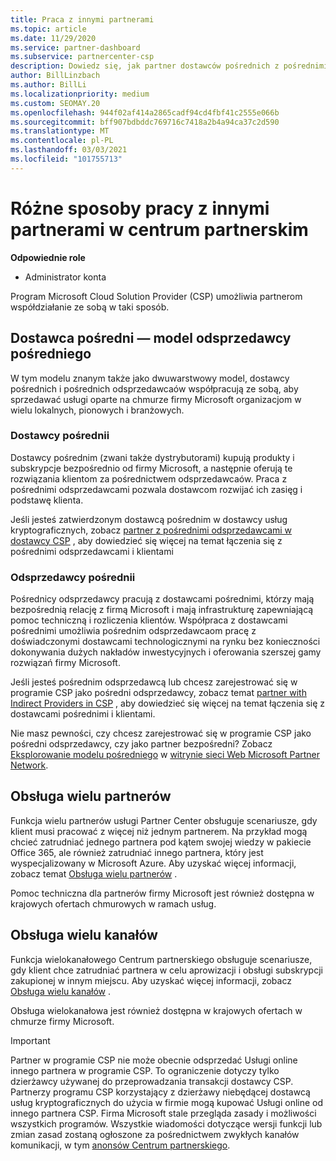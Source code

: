 ```yaml
---
title: Praca z innymi partnerami
ms.topic: article
ms.date: 11/29/2020
ms.service: partner-dashboard
ms.subservice: partnercenter-csp
description: Dowiedz się, jak partner dostawców pośrednich z pośrednimi odsprzedawcami w programie Cloud Solution Provider (CSP) i określ, która rola jest dla Ciebie odpowiednia.
author: BillLinzbach
ms.author: BillLi
ms.localizationpriority: medium
ms.custom: SEOMAY.20
ms.openlocfilehash: 944f02af414a2865cadf94cd4fbf41c2555e066b
ms.sourcegitcommit: bff907bdbddc769716c7418a2b4a94ca37c2d590
ms.translationtype: MT
ms.contentlocale: pl-PL
ms.lasthandoff: 03/03/2021
ms.locfileid: "101755713"
---
```

# <a name="different-ways-you-can-work-with-other-partners-in-partner-center"></a>Różne sposoby pracy z innymi partnerami w centrum partnerskim

**Odpowiednie role**

- Administrator konta

Program Microsoft Cloud Solution Provider (CSP) umożliwia partnerom współdziałanie ze sobą w taki sposób.

## <a name="indirect-provider-indirect-reseller-model"></a>Dostawca pośredni — model odsprzedawcy pośredniego

W tym modelu znanym także jako dwuwarstwowy model, dostawcy pośrednich i pośrednich odsprzedawcaów współpracują ze sobą, aby sprzedawać usługi oparte na chmurze firmy Microsoft organizacjom w wielu lokalnych, pionowych i branżowych.

### <a name="indirect-providers"></a>Dostawcy pośrednii

Dostawcy pośrednim (zwani także dystrybutorami) kupują produkty i subskrypcje bezpośrednio od firmy Microsoft, a następnie oferują te rozwiązania klientom za pośrednictwem odsprzedawcaów. Praca z pośrednimi odsprzedawcami pozwala dostawcom rozwijać ich zasięg i podstawę klienta.

Jeśli jesteś zatwierdzonym dostawcą pośrednim w dostawcy usług kryptograficznych, zobacz [partner z pośrednimi odsprzedawcami w dostawcy CSP](indirect-provider-tasks-in-partner-center.md) , aby dowiedzieć się więcej na temat łączenia się z pośrednimi odsprzedawcami i klientami

### <a name="indirect-resellers"></a>Odsprzedawcy pośrednii

Pośrednicy odsprzedawcy pracują z dostawcami pośrednimi, którzy mają bezpośrednią relację z firmą Microsoft i mają infrastrukturę zapewniającą pomoc techniczną i rozliczenia klientów. Współpraca z dostawcami pośrednimi umożliwia pośrednim odsprzedawcaom pracę z doświadczonymi dostawcami technologicznymi na rynku bez konieczności dokonywania dużych nakładów inwestycyjnych i oferowania szerszej gamy rozwiązań firmy Microsoft.

Jeśli jesteś pośrednim odsprzedawcą lub chcesz zarejestrować się w programie CSP jako pośredni odsprzedawcy, zobacz temat [partner with Indirect Providers in CSP](indirect-reseller-tasks-in-partner-center.md) , aby dowiedzieć się więcej na temat łączenia się z dostawcami pośrednimi i klientami.

Nie masz pewności, czy chcesz zarejestrować się w programie CSP jako pośredni odsprzedawcy, czy jako partner bezpośredni? Zobacz [Eksplorowanie modelu pośredniego](https://partner.microsoft.com/cloud-solution-provider/indirect) w [witrynie sieci Web Microsoft Partner Network](https://partner.microsoft.com).

## <a name="multi-partner-support"></a>Obsługa wielu partnerów

Funkcja wielu partnerów usługi Partner Center obsługuje scenariusze, gdy klient musi pracować z więcej niż jednym partnerem. Na przykład mogą chcieć zatrudniać jednego partnera pod kątem swojej wiedzy w pakiecie Office 365, ale również zatrudniać innego partnera, który jest wyspecjalizowany w Microsoft Azure. Aby uzyskać więcej informacji, zobacz temat [Obsługa wielu partnerów](multipartner.md) .

Pomoc techniczna dla partnerów firmy Microsoft jest również dostępna w krajowych ofertach chmurowych w ramach usług.

## <a name="multi-channel-support"></a>Obsługa wielu kanałów

Funkcja wielokanałowego Centrum partnerskiego obsługuje scenariusze, gdy klient chce zatrudniać partnera w celu aprowizacji i obsługi subskrypcji zakupionej w innym miejscu. Aby uzyskać więcej informacji, zobacz [Obsługa wielu kanałów](multichannel.md) .

Obsługa wielokanałowa jest również dostępna w krajowych ofertach w chmurze firmy Microsoft.

> [!IMPORTANT]  
> Partner w programie CSP nie może obecnie odsprzedać Usługi online innego partnera w programie CSP. To ograniczenie dotyczy tylko dzierżawcy używanej do przeprowadzania transakcji dostawcy CSP. Partnerzy programu CSP korzystający z dzierżawy niebędącej dostawcą usług kryptograficznych do użycia w firmie mogą kupować Usługi online od innego partnera CSP. Firma Microsoft stale przegląda zasady i możliwości wszystkich programów. Wszystkie wiadomości dotyczące wersji funkcji lub zmian zasad zostaną ogłoszone za pośrednictwem zwykłych kanałów komunikacji, w tym [anonsów Centrum partnerskiego](announcements/index.md).
